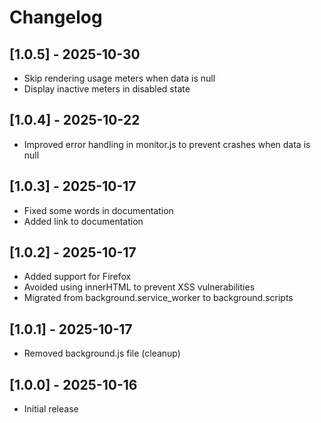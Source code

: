 # Changelog

## [1.0.5] - 2025-10-30

- Skip rendering usage meters when data is null
- Display inactive meters in disabled state

## [1.0.4] - 2025-10-22

- Improved error handling in monitor.js to prevent crashes when data is null

## [1.0.3] - 2025-10-17

- Fixed some words in documentation
- Added link to documentation

## [1.0.2] - 2025-10-17

- Added support for Firefox
- Avoided using innerHTML to prevent XSS vulnerabilities
- Migrated from background.service_worker to background.scripts

## [1.0.1] - 2025-10-17

- Removed background.js file (cleanup)

## [1.0.0] - 2025-10-16

- Initial release
